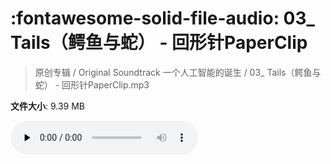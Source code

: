 # :fontawesome-solid-file-audio: 03_ Tails（鳄鱼与蛇） - 回形针PaperClip

> 原创专辑 / Original Soundtrack 一个人工智能的诞生 / 03_ Tails（鳄鱼与蛇） - 回形针PaperClip.mp3

**文件大小**: 9.39 MB

<audio preload="none" controls><source src="https://file.hsyhx.top/原创专辑/基本操作_一个人工智能的诞生_Original_Soundtrack/03_ Tails（鳄鱼与蛇） - 回形针PaperClip.mp3" type="audio/mpeg">您的浏览器不支持此音频格式</audio>